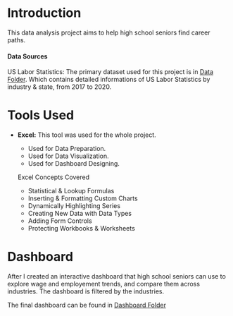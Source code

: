 # Introduction

This data analysis project aims to help high school seniors find career paths.

#### Data Sources

US Labor Statistics: The primary dataset used for this project is in [Data Folder](Data). Which contains detailed informations of US Labor Statistics
by industry & state, from 2017 to 2020.

# Tools Used

- **Excel:** This tool was used for the whole project.
  - Used for Data Preparation.
  - Used for Data Visualization.
  - Used for Dashboard Designing.

  Excel Concepts Covered
  - Statistical & Lookup Formulas
  - Inserting & Formatting Custom Charts
  - Dynamically Highlighting Series
  - Creating New Data with Data Types
  - Adding Form Controls
  - Protecting Workbooks & Worksheets
 
# Dashboard

After I created an interactive dashboard that high school seniors can use to explore wage and employement trends, and compare them across industries.
The dashboard is filtered by the industries.

The final dashboard can be found in [Dashboard Folder](Dashboard)


